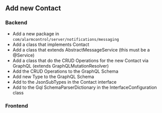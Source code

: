 ## Add new Contact

### Backend
* Add a new package in `com/alarmcontrol/server/notifications/messaging`
* Add a class that implements Contact 
* Add a class that extends AbstractMessageService (this must be a @Service)
* Add a class that do the CRUD Operations for the new Contact via GraphQL (extends GraphQLMutationResolver)
* Add the CRUD Operations to the GraphQL Schema 
* Add new Type to the GraphQL Schema 
* Add to the JsonSubTypes in the Contact interface
* Add to the Gql SchemaParserDictionary in the InterfaceConfiguration class

### Frontend

